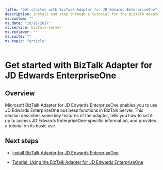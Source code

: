 ```yaml
---
title: "Get started with BizTalk Adapter for JD Edwards EnterpriseOne"
description: Install and step through a tutorial for the BizTalk Adapter for JD Edwards EnterpriseOne in BizTalk Server
ms.custom: ""
ms.date: "10/16/2017"
ms.service: biztalk-server
ms.reviewer: ""
ms.suite: ""
ms.topic: "article"
---
```

# Get started with BizTalk Adapter for JD Edwards EnterpriseOne

## Overview
Microsoft BizTalk Adapter for JD Edwards EnterpriseOne enables you to use JD Edwards EnterpriseOne business functions in BizTalk Server. This section describes some key features of the adapter, tells you how to set it up to access JD Edwards EnterpriseOne-specific information, and provides a tutorial on its basic use.  
  
## Next steps
  
-   [Install BizTalk Adapter for JD Edwards EnterpriseOne](../core/installing-biztalk-adapter-for-jd-edwards-enterpriseone.md)  
  
-   [Tutorial: Using the BizTalk Adapter for JD Edwards EnterpriseOne](../core/tutorial-using-the-biztalk-adapter-for-jd-edwards-enterpriseone.md)
